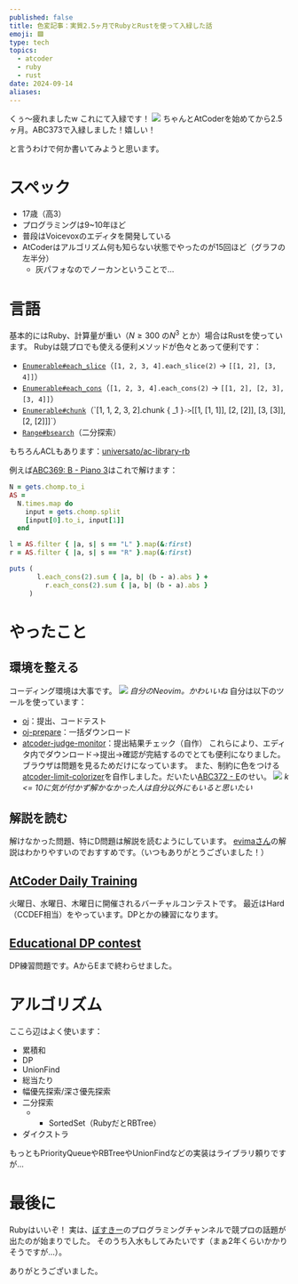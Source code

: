 ```yaml
---
published: false
title: 色変記事：実質2.5ヶ月でRubyとRustを使って入緑した話
emoji: 🟩
type: tech
topics:
  - atcoder
  - ruby
  - rust
date: 2024-09-14
aliases:
---
```

くぅ～疲れましたw これにて入緑です！
![](https://storage.googleapis.com/zenn-user-upload/461986507b5c-20240928.jpeg)
ちゃんとAtCoderを始めてから2.5ヶ月。ABC373で入緑しました！嬉しい！

と言うわけで何か書いてみようと思います。
# スペック
- 17歳（高3）
- プログラミングは9~10年ほど
- 普段はVoicevoxのエディタを開発している
- AtCoderはアルゴリズム何も知らない状態でやったのが15回ほど（グラフの左半分）
	- 灰パフォなのでノーカンということで…
# 言語
基本的にはRuby、計算量が重い（$N \geq 300$ の$N^3$ とか）場合はRustを使っています。
Rubyは競プロでも使える便利メソッドが色々とあって便利です：
- [`Enumerable#each_slice`](https://docs.ruby-lang.org/ja/latest/method/Enumerable/i/each_slice.html)（`[1, 2, 3, 4].each_slice(2)` -> `[[1, 2], [3, 4]]`）
- [`Enumerable#each_cons`](https://docs.ruby-lang.org/ja/latest/method/Enumerable/i/each_cons.html)（`[1, 2, 3, 4].each_cons(2)` -> `[[1, 2], [2, 3], [3, 4]]`）
- [`Enumerable#chunk`](`https://docs.ruby-lang.org/ja/latest/method/Enumerable/i/chunk.html)（`[1, 1, 2, 3, 2].chunk { _1 }` -> `[[1, [1, 1]], [2, [2]], [3, [3]], [2, [2]]]`）
- [`Range#bsearch`](https://docs.ruby-lang.org/ja/latest/method/Range/i/bsearch.html)（二分探索）

もちろんACLもあります：[universato/ac-library-rb](https://github.com/universato/ac-library-rb)

例えば[ABC369: B - Piano 3](https://atcoder.jp/contests/abc369/tasks/abc369_b)はこれで解けます：
```rb
N = gets.chomp.to_i
AS =
  N.times.map do
    input = gets.chomp.split
    [input[0].to_i, input[1]]
  end

l = AS.filter { |a, s| s == "L" }.map(&:first)
r = AS.filter { |a, s| s == "R" }.map(&:first)

puts (
       l.each_cons(2).sum { |a, b| (b - a).abs } +
         r.each_cons(2).sum { |a, b| (b - a).abs }
     )
```
# やったこと
## 環境を整える
コーディング環境は大事です。
![](https://storage.googleapis.com/zenn-user-upload/79fab7ce580c-20240928.png)
*自分のNeovim。かわいいね*
自分は以下のツールを使っています：
- [oj](https://github.com/online-judge-tools/oj)：提出、コードテスト
- [oj-prepare](https://github.com/online-judge-tools/template-generator)：一括ダウンロード
- [atcoder-judge-monitor](https://github.com/sevenc-nanashi/atcoder-judge-monitor)：提出結果チェック（自作）
これらにより、エディタ内でダウンロード->提出->確認が完結するのでとても便利になりました。
ブラウザは問題を見るためだけになっています。
また、制約に色をつける[atcoder-limit-colorizer](https://github.com/sevenc-nanashi/atcoder-limit-colorizer)を自作しました。だいたい[ABC372 - E](https://atcoder.jp/contests/abc372/tasks/abc372_e)のせい。
![](https://storage.googleapis.com/zenn-user-upload/37e3282a19fd-20240928.jpeg)
*k <= 10に気が付かず解かなかった人は自分以外にもいると思いたい*
## 解説を読む
解けなかった問題、特にD問題は解説を読むようにしています。
[evimaさん](https://youtube.com/@evimalab?si=0x4JYriiG2m4l929)の解説はわかりやすいのでおすすめです。（いつもありがとうございました！）
## [AtCoder Daily Training](https://atcoder.jp/contests/adt_top)
火曜日、水曜日、木曜日に開催されるバーチャルコンテストです。
最近はHard（CCDEF相当）をやっています。DPとかの練習になります。
## [Educational DP contest](https://atcoder.jp/contests/dp)
DP練習問題です。AからEまで終わらせました。
# アルゴリズム
ここら辺はよく使います：
- 累積和
- DP
- UnionFind
- 総当たり
- 幅優先探索/深さ優先探索
- 二分探索
	- + SortedSet（RubyだとRBTree）
- ダイクストラ

もっともPriorityQueueやRBTreeやUnionFindなどの実装はライブラリ頼りですが...
# 最後に
Rubyはいいぞ！
実は、[ぼすきー](https://voskey.icalo.net)のプログラミングチャンネルで競プロの話題が出たのが始まりでした。
そのうち入水もしてみたいです（まぁ2年くらいかかりそうですが…）。

ありがとうございました。